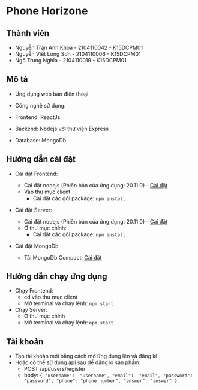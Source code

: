 # Phone Horizone

## Thành viên

- Nguyễn Trần Anh Khoa - 2104110042 - K15DCPM01
- Nguyễn Viết Long Sơn - 2104110006 - K15DCPM01
- Ngô Trung Nghĩa - 2104110019 - K15DCPM01

## Mô tả

- Ứng dụng web bán điện thoại

- Công nghệ sử dụng:

- Frontend: ReactJs

- Backend: Nodejs với thư viện Express

- Database: MongoDb

## Hướng dẫn cài đặt

- Cài đặt Frontend:
	- Cài đặt nodejs (Phiên bản của ứng dụng: 20.11.0) - <a  href="https://nodejs.org/en/download/current">Cài đặt</a>
    - Vào thư mục client
	    - Cài đặt các gói package: ``npm install``
- Cài đặt Server:
	-  Cài đặt nodejs (Phiên bản của ứng dụng: 20.11.0) - <a  href="https://nodejs.org/en/download/current">Cài đặt</a>
	-  Ở thư mục chính:
	    - Cài đặt các gói package: ``npm install ``

- Cài đặt MongoDb
	- Tải MongoDb Compact: <a  href="[Download MongoDB Community Server | MongoDB](https://www.mongodb.com/try/download/community)">Cài đặt</a>

## Hướng dẫn chạy ứng dụng
- Chạy Frontend:
    - cd vào thư mục client
	- Mở terminal và chạy lệnh: ``npm start``
- Chạy Server:
    - Ở thư mục chính
	- Mở terminal và chạy lệnh: ``npm start``

## Tài khoản
- Tạo tài khoản mới bằng cách mở ứng dụng lên và đăng kí
- Hoặc có thể sử dụng api sau để đăng kí sản phẩm:
	- POST /api/users/register
	- body:
	``{ "username":  "username", "email":  "email", "password":  "password", "phone": "phone number", "answer": "answer" }``
